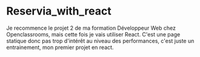 # Reservia_with_react
Je recommence le projet 2 de ma formation Développeur Web chez Openclassrooms, mais cette fois je vais utiliser React. 
C'est une page statique donc pas trop d'intérêt au niveau des performances, c'est juste un entrainement, mon premier projet en react.